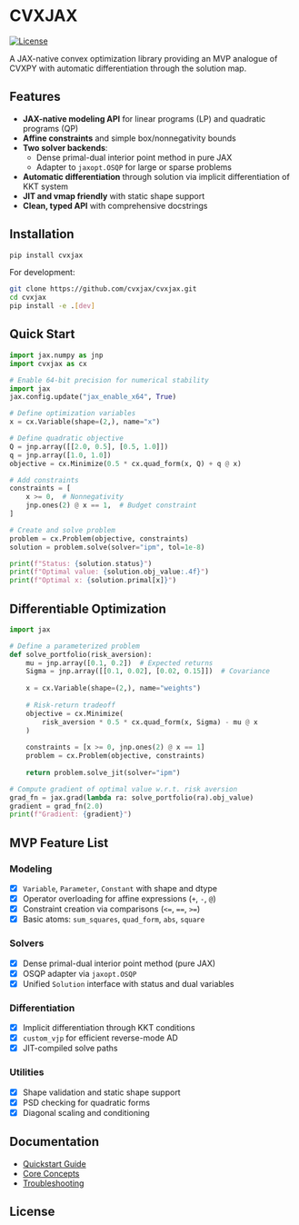 # CVXJAX

[![License](https://img.shields.io/badge/License-Apache%202.0-blue.svg)](https://opensource.org/licenses/Apache-2.0)

A JAX-native convex optimization library providing an MVP analogue of CVXPY with automatic differentiation through the solution map.

## Features

- **JAX-native modeling API** for linear programs (LP) and quadratic programs (QP)
- **Affine constraints** and simple box/nonnegativity bounds
- **Two solver backends**:
  - Dense primal-dual interior point method in pure JAX
  - Adapter to `jaxopt.OSQP` for large or sparse problems
- **Automatic differentiation** through solution via implicit differentiation of KKT system
- **JIT and vmap friendly** with static shape support
- **Clean, typed API** with comprehensive docstrings

## Installation

```bash
pip install cvxjax
```

For development:
```bash
git clone https://github.com/cvxjax/cvxjax.git
cd cvxjax
pip install -e .[dev]
```

## Quick Start

```python
import jax.numpy as jnp
import cvxjax as cx

# Enable 64-bit precision for numerical stability
import jax
jax.config.update("jax_enable_x64", True)

# Define optimization variables
x = cx.Variable(shape=(2,), name="x")

# Define quadratic objective
Q = jnp.array([[2.0, 0.5], [0.5, 1.0]])
q = jnp.array([1.0, 1.0])
objective = cx.Minimize(0.5 * cx.quad_form(x, Q) + q @ x)

# Add constraints
constraints = [
    x >= 0,  # Nonnegativity
    jnp.ones(2) @ x == 1,  # Budget constraint
]

# Create and solve problem
problem = cx.Problem(objective, constraints)
solution = problem.solve(solver="ipm", tol=1e-8)

print(f"Status: {solution.status}")
print(f"Optimal value: {solution.obj_value:.4f}")
print(f"Optimal x: {solution.primal[x]}")
```

## Differentiable Optimization

```python
import jax

# Define a parameterized problem
def solve_portfolio(risk_aversion):
    mu = jnp.array([0.1, 0.2])  # Expected returns
    Sigma = jnp.array([[0.1, 0.02], [0.02, 0.15]])  # Covariance
    
    x = cx.Variable(shape=(2,), name="weights")
    
    # Risk-return tradeoff
    objective = cx.Minimize(
        risk_aversion * 0.5 * cx.quad_form(x, Sigma) - mu @ x
    )
    
    constraints = [x >= 0, jnp.ones(2) @ x == 1]
    problem = cx.Problem(objective, constraints)
    
    return problem.solve_jit(solver="ipm")

# Compute gradient of optimal value w.r.t. risk aversion
grad_fn = jax.grad(lambda ra: solve_portfolio(ra).obj_value)
gradient = grad_fn(2.0)
print(f"Gradient: {gradient}")
```

## MVP Feature List

### Modeling
- [x] `Variable`, `Parameter`, `Constant` with shape and dtype
- [x] Operator overloading for affine expressions (`+`, `-`, `@`)
- [x] Constraint creation via comparisons (`<=`, `==`, `>=`)
- [x] Basic atoms: `sum_squares`, `quad_form`, `abs`, `square`

### Solvers
- [x] Dense primal-dual interior point method (pure JAX)
- [x] OSQP adapter via `jaxopt.OSQP`
- [x] Unified `Solution` interface with status and dual variables

### Differentiation
- [x] Implicit differentiation through KKT conditions
- [x] `custom_vjp` for efficient reverse-mode AD
- [x] JIT-compiled solve paths

### Utilities
- [x] Shape validation and static shape support
- [x] PSD checking for quadratic forms
- [x] Diagonal scaling and conditioning

## Documentation

- [Quickstart Guide](docs/quickstart.md)
- [Core Concepts](docs/concepts.md)
- [Troubleshooting](docs/troubleshooting.md)

## License


